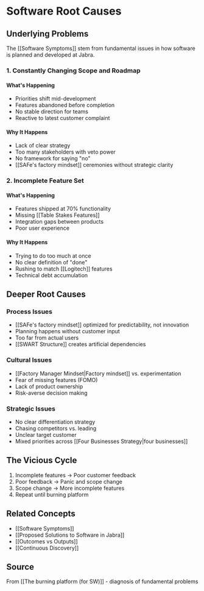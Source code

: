 # Software Root Causes

## Underlying Problems

The [[Software Symptoms]] stem from fundamental issues in how software is planned and developed at Jabra.

### 1. Constantly Changing Scope and Roadmap

#### What's Happening
- Priorities shift mid-development
- Features abandoned before completion
- No stable direction for teams
- Reactive to latest customer complaint

#### Why It Happens
- Lack of clear strategy
- Too many stakeholders with veto power
- No framework for saying "no"
- [[SAFe's factory mindset]] ceremonies without strategic clarity

### 2. Incomplete Feature Set

#### What's Happening
- Features shipped at 70% functionality
- Missing [[Table Stakes Features]]
- Integration gaps between products
- Poor user experience

#### Why It Happens
- Trying to do too much at once
- No clear definition of "done"
- Rushing to match [[Logitech]] features
- Technical debt accumulation

## Deeper Root Causes

### Process Issues
- [[SAFe's factory mindset]] optimized for predictability, not innovation
- Planning happens without customer input
- Too far from actual users
- [[SWART Structure]] creates artificial dependencies

### Cultural Issues
- [[Factory Manager Mindset|Factory mindset]] vs. experimentation
- Fear of missing features (FOMO)
- Lack of product ownership
- Risk-averse decision making

### Strategic Issues
- No clear differentiation strategy
- Chasing competitors vs. leading
- Unclear target customer
- Mixed priorities across [[Four Businesses Strategy|four businesses]]

## The Vicious Cycle

1. Incomplete features → Poor customer feedback
2. Poor feedback → Panic and scope change
3. Scope change → More incomplete features
4. Repeat until burning platform

## Related Concepts
- [[Software Symptoms]]
- [[Proposed Solutions to Software in Jabra]]
- [[Outcomes vs Outputs]]
- [[Continuous Discovery]]

## Source
From [[The burning platform (for SW)]] - diagnosis of fundamental problems